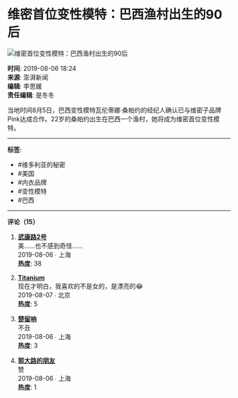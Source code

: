 # 维密首位变性模特：巴西渔村出生的90后

![维密首位变性模特：巴西渔村出生的90后](https://image.thepaper.cn/image/26/540/739.jpg)

**时间**: 2019-08-06 18:24  
**来源**: 澎湃新闻  
**编辑**: 李思媛  
**责任编辑**: 是冬冬  

当地时间8月5日，巴西变性模特瓦伦蒂娜·桑帕约的经纪人确认已与维密子品牌Pink达成合作。22岁的桑帕约出生在巴西一个渔村，她将成为维密首位变性模特。

---

**标签**:  
- #维多利亚的秘密  
- #美国  
- #内衣品牌  
- #变性模特  
- #巴西  

---

**评论（15）**

1. **[武康路2号](https://user_170191)**  
   美……也不感到奇怪……  
   2019-08-06 ∙ 上海  
   **热度**: 38

2. **[Titanium](https://user_3534535)**  
   现在才明白，我喜欢的不是女的，是漂亮的😂  
   2019-08-07 ∙ 北京  
   **热度**: 5

3. **[楚留响](https://user_3611958)**  
   不丑  
   2019-08-06 ∙ 上海  
   **热度**: 3

4. **[郭大路的朋友](https://user_2203900)**  
   赞  
   2019-08-06 ∙ 上海  
   **热度**: 1
<!-- tcd_original_link https://www.thepaper.cn/newsDetail_forward_4094112 -->
